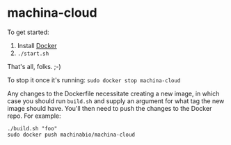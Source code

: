 # machina-cloud

To get started:

1. Install [Docker](http://docker.io)
2. `./start.sh`

That's all, folks.  ;-)

To stop it once it's running: `sudo docker stop machina-cloud`

Any changes to the Dockerfile necessitate creating a new image, in which case you should run `build.sh` and supply an argument for what tag the new image should have.  You'll then need to push the changes to the Docker repo.  For example:

```
./build.sh "foo"
sudo docker push machinabio/machina-cloud
```


